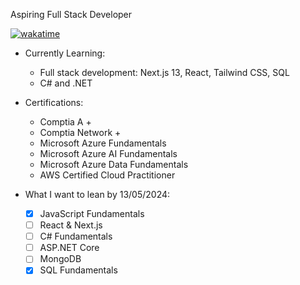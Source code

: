 Aspiring Full Stack Developer

[![wakatime](https://wakatime.com/badge/user/c5e02bf1-d238-430c-b9c3-b6d83d2c3032.svg)](https://wakatime.com/@c5e02bf1-d238-430c-b9c3-b6d83d2c3032)

* Currently Learning: 
  	- Full stack development: Next.js 13, React, Tailwind CSS, SQL
  	- C# and .NET
    
* Certifications:
  	- Comptia A +  
  	- Comptia Network +
  	- Microsoft Azure Fundamentals 
  	- Microsoft Azure AI Fundamentals 
  	- Microsoft Azure Data Fundamentals
  	- AWS Certified Cloud Practitioner

* What I want to lean by 13/05/2024:
    - [x] JavaScript Fundamentals
    - [ ] React & Next.js
    - [ ] C# Fundamentals
    - [ ] ASP.NET Core
    - [ ] MongoDB
    - [x] SQL Fundamentals
